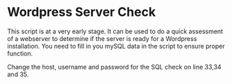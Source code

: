 Wordpress Server Check
=============

This script is at a very early stage. It can be used to do a quick assessment of a webserver to determine if the server is ready for a Wordpress installation.
You need to fill in you mySQL data in the script to ensure proper function.

Change the host, username and password for the SQL check on line 33,34 and 35.

